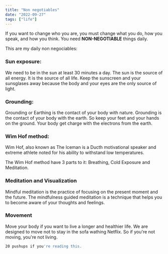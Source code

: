 ```yaml
---
title: "Non negotiables"
date: "2022-09-27"
tags: ["life"]
---
```


If you want to change who you are, you must change what you do, how you speak, and how you think. You need **NON-NEGOTIABLE** things daily.

This are my daily non negociables:

### Sun exposure:

We need to be in the sun at least 30 minutes a day. The sun is the source of all energy. It is the source of all life. Keep the sunscreen and your sunsglases away because the body and your eyes are the only source of light.

### Grounding:

Grounding or Earthing is the contact of your body with nature. Grounding is the contact of your body with the earth. So keep your feet and your hands on the ground. Your body get charge with the electrons from the earth.

### Wim Hof method:

Wim Hof, also known as The Iceman is a Ducth motivational speaker and extreme athlete noted for his ability to withstand low temperatures.

The Wim Hof method have 3 parts to it: Breathing, Cold Exposure and Meditation.

### Meditation and Visualization

Mindful meditation is the practice of focusing on the present moment and the future. The mindfulness guided meditation is a technique that helps you to become aware of your thoughts and feelings.

### Movement

Move your body if you want to live a longer and healthier life. We are designed to move not to stay in the sofa wathing Netflix. So if you're not moving, you're not living.

```bash
20 pushups if you're reading this.
```
